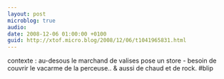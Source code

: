```yaml
---
layout: post
microblog: true
audio: 
date: 2008-12-06 01:00:00 +0100
guid: http://xtof.micro.blog/2008/12/06/t1041965831.html
---
```

contexte : au-desous le marchand de valises pose un store - besoin de couvrir le vacarme de la perceuse.. &amp; aussi de chaud et de rock. #blip
